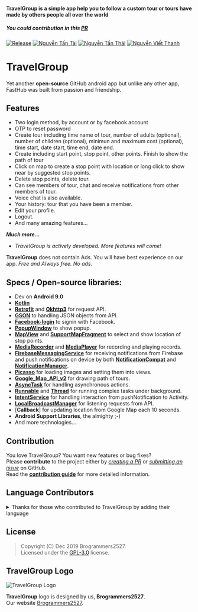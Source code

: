 #### TravelGroup is a simple app help you to follow a custom tour or tours have made by others people all over the world
##### You could contribution in this [PR](https://github.com/shivaluma/cq2017_32_13_doan/pulls)

[![Release](https://img.shields.io/badge/release-1.0-green.svg)](https://github.com/shivaluma/cq2017_32_13_doan/blob/master/app-release.apk)
[![Nguyễn Tấn Tài](https://img.shields.io/badge/1712742-view-e01563.svg)](http://github.com/nguyyentantai)
[![Nguyễn Tấn Thái](https://img.shields.io/badge/1712753-view-blue.svg)](http://github.com/crepp5299)
[![Nguyễn Viết Thanh](https://img.shields.io/badge/1712767-view-red.svg)](http://github.com/shivaluma)

# TravelGroup  

Yet another **open-source** GitHub android app but unlike any other app, FastHub was built from passion and friendship.  


## Features  
  - Two login method, by account or by facebook account
  - OTP to reset password
  - Create tour including time name of tour, number of adults (optional), number of children (optional), minimun and maximum cost (optional), time start, date start, time end, date end. 
  - Create including start point, stop point, other points. Finish to show the path of tour
  - Click on map to create a stop point with location or long click to show near by suggested stop points.
  - Delete stop points, delete tour.
  - Can see members of tour, chat and receive notifications from other members of tour.
  - Voice chat is also available.
  - Your history: tour that you have been a member.
  - Edit your profile.
  - Logout.
  - And many amazing features...

  _**Much more...**_
  - _TravelGroup is actively developed. More features will come!_

**TravelGroup** does not contain Ads. You will have best experience on our app.
_Free and Always free._
_No ads._
## Specs / Open-source libraries:

- Dev on **Android 9.0**
- [**Kotlin**](https://github.com/JetBrains/kotlin)
- [**Retrofit**](https://github.com/square/retrofit) and [**Okhttp3**](https://github.com/MrZhousf/OkHttp3) for request API.
- [**GSON**](https://github.com/google/gson) to handling JSON objects from API.
- [**Facebook-login**](https://developers.facebook.com/docs/facebook-login/android) to signin with Facebook.
- [**PopupWindow**](https://developer.android.com/reference/android/widget/PopupWindow) to show popup.
- [**MapView**](https://developers.google.com/android/reference/com/google/android/gms/maps/MapView) and [**SupportMapFragment**](https://developers.google.com/android/reference/com/google/android/gms/maps/SupportMapFragment) to select and show location of stop points.
- [**MediaRecorder**](https://developer.android.com/reference/android/media/MediaRecorder) and [**MediaPlayer**](https://developer.android.com/reference/android/media/MediaPlayer) for recording and playing records.
- [**FirebaseMessagingService**](https://firebase.google.com/docs/reference/android/com/google/firebase/messaging/FirebaseMessagingService) for receiving notifications from Firebase and push notifications on device by both [**NotificationCompat**](https://developer.android.com/reference/android/support/v4/app/NotificationCompat) and [**NotificationManager**](https://developer.android.com/reference/android/app/NotificationManager).
- [**Picasso**](https://square.github.io/picasso) for loading images and setting them into views.
- [**Google_Map_API_v2**](https://developers.google.com/maps/documentation) for drawing path of tours.
- [**AsyncTask**](https://developer.android.com/reference/android/os/AsyncTask) for handling asynchronous actions.
- [**Runnable**](https://developer.android.com/reference/java/lang/Runnable) and [**Thread**](https://developer.android.com/guide/components/processes-and-threads) for running complex tasks under background.
- [**IntentService**](https://developer.android.com/reference/android/app/IntentService) for handling interaction from pushNotification to Activity.
- [**LocalBroadcastManager**](https://developer.android.com/reference/android/support/v4/content/LocalBroadcastManager) for listening requests from API.
- [**Callback**] for updating location from Google Map each 10 seconds.
- **Android Support Libraries**, the almighty ;-)
- And more technologies...

## Contribution

You love TravelGroup? You want new features or bug fixes?  
Please **contribute** to the  project either by [_creating a PR_](https://github.com/shivaluma/cq2017_32_13_doan/compare) or [_submitting an issue_](https://github.com/shivaluma/cq2017_32_13_doan/issues/new) on GitHub.  
Read the [**contribution guide**](.github/CONTRIBUTING.md) for more detailed information.

## Language Contributors

<details>
  <summary>Thanks for those who contributed to TravelGroup by adding their language</summary>
      
  <p>- English</p>
  <p>- Vietnamese (Only for pro users)</p>
  <p>- Others language will be available in near future</p>
</details>

## License

> Copyright (C) Dec 2019 Brogrammers2527.  
> Licensed under the [GPL-3.0](https://www.gnu.org/licenses/gpl.html) license.

## TravelGroup Logo
![TravelGroup Logo](https://i.imgur.com/r9TbfEX.png)

**TravelGroup** logo is designed by us, **Brogrammers2527**.  
Our website [Brogrammers2527](https://brogrammers2527.github.io/default.html).
